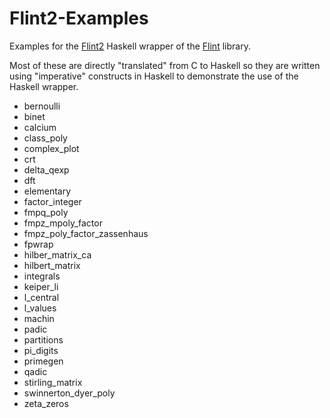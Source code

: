 # Flint2-Examples

Examples for the [Flint2](https://hackage.haskell.org/package/Flint2)
Haskell wrapper of the [Flint](https://flintlib.org) library. 

Most of these are directly "translated" from C to Haskell so they are
written using "imperative" constructs in Haskell to demonstrate the
use of the Haskell wrapper.


* bernoulli
* binet
* calcium
* class_poly
* complex_plot
* crt
* delta_qexp
* dft
* elementary
* factor_integer
* fmpq_poly
* fmpz_mpoly_factor
* fmpz_poly_factor_zassenhaus
* fpwrap
* hilber_matrix_ca
* hilbert_matrix
* integrals
* keiper_li
* l_central
* l_values
* machin
* padic
* partitions
* pi_digits
* primegen
* qadic
* stirling_matrix
* swinnerton_dyer_poly
* zeta_zeros
